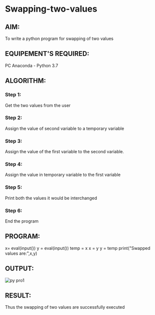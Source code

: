 # Swapping-two-values
## AIM:
To write a python program for swapping of two values
## EQUIPEMENT'S REQUIRED: 
PC
Anaconda - Python 3.7
## ALGORITHM: 
### Step 1:
Get the two values from the user
### Step 2: 
Assign the value of second variable to a temporary variable 
### Step 3: 
Assign the value of the first variable to the second variable.
### Step 4:  
Assign the value in temporary variable to the first variable
### Step 5: 
Print both the values it would be interchanged
### Step 6: 
End the program
## PROGRAM:
x= eval(input())
y = eval(input())
temp = x
x = y
y = temp
print("Swapped values are:",x,y)
## OUTPUT:
![py pro1](https://github.com/RITHISHlearn/Swapping-two-values/assets/145446645/448fe2a3-eb76-40ba-a68d-0a1a39d644a7)




## RESULT:
Thus the swapping of two values are successfully executed



